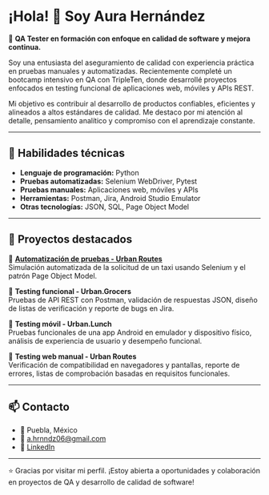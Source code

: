 # ¡Hola! 👋 Soy Aura Hernández

🎯 **QA Tester en formación con enfoque en calidad de software y mejora continua.**

Soy una entusiasta del aseguramiento de calidad con experiencia práctica en pruebas manuales y automatizadas. Recientemente completé un bootcamp intensivo en QA con TripleTen, donde desarrollé proyectos enfocados en testing funcional de aplicaciones web, móviles y APIs REST.

Mi objetivo es contribuir al desarrollo de productos confiables, eficientes y alineados a altos estándares de calidad. Me destaco por mi atención al detalle, pensamiento analítico y compromiso con el aprendizaje constante.

---

## 🧪 Habilidades técnicas

- **Lenguaje de programación:** Python  
- **Pruebas automatizadas:** Selenium WebDriver, Pytest  
- **Pruebas manuales:** Aplicaciones web, móviles y APIs  
- **Herramientas:** Postman, Jira, Android Studio Emulator  
- **Otras tecnologías:** JSON, SQL, Page Object Model  

---

## 🚀 Proyectos destacados

🔹 **[Automatización de pruebas - Urban Routes](https://github.com/aurahrnndz/qa-project-Urban-Routes-es)**  
Simulación automatizada de la solicitud de un taxi usando Selenium y el patrón Page Object Model.  

🔹 **Testing funcional - Urban.Grocers**  
Pruebas de API REST con Postman, validación de respuestas JSON, diseño de listas de verificación y reporte de bugs en Jira.  

🔹 **Testing móvil - Urban.Lunch**  
Pruebas funcionales de una app Android en emulador y dispositivo físico, análisis de experiencia de usuario y desempeño funcional.  

🔹 **Testing web manual - Urban Routes**  
Verificación de compatibilidad en navegadores y pantallas, reporte de errores, listas de comprobación basadas en requisitos funcionales.

---

## 📫 Contacto

- 📍 Puebla, México  
- 📧 a.hrnndz06@gmail.com  
- 💼 [LinkedIn](https://linkedin.com/in/aurahh) 

---

⭐ Gracias por visitar mi perfil. ¡Estoy abierta a oportunidades y colaboración en proyectos de QA y desarrollo de calidad de software!

<!--
**aurahrnndz/aurahrnndz** is a ✨ _special_ ✨ repository because its `README.md` (this file) appears on your GitHub profile.

Here are some ideas to get you started:

- 🔭 I’m currently working on ...
- 🌱 I’m currently learning ...
- 👯 I’m looking to collaborate on ...
- 🤔 I’m looking for help with ...
- 💬 Ask me about ...
- 📫 How to reach me: ...
- 😄 Pronouns: ...
- ⚡ Fun fact: ...
-->

